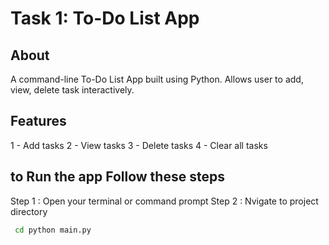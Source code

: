 #  Task 1: To-Do List App

##  About
A command-line To-Do List App built using Python. Allows user to add, view, delete task interactively.

##  Features
1 - Add tasks
2 - View tasks
3 - Delete tasks
4 - Clear all tasks

## to Run the app Follow these steps
Step 1 : Open your terminal or command prompt
Step 2 : Nvigate to project directory

```bash
 cd python main.py
